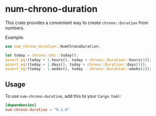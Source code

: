 # num-chrono-duration

This crate provides a convenient way to create `chrono::Duration` from numbers.

Example:

```rust
use num_chrono_duration::NumChronoDuration;

let today = chrono::Utc::today();
assert_eq!(today + 1.hours(), today + chrono::Duration::hours(1));
assert_eq!(today + 1.days(), today + chrono::Duration::days(1));
assert_eq!(today - 1.weeks(), today - chrono::Duration::weeks(1));
```

## Usage

To use `num-chrono-duration`, add this to your `Cargo.toml`:

```toml
[dependencies]
num-chrono-duration = "0.1.0"
```
